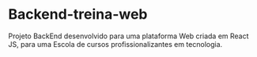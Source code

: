 # Backend-treina-web
Projeto BackEnd desenvolvido para uma plataforma Web criada em React JS, para uma Escola de cursos profissionalizantes em tecnologia.
